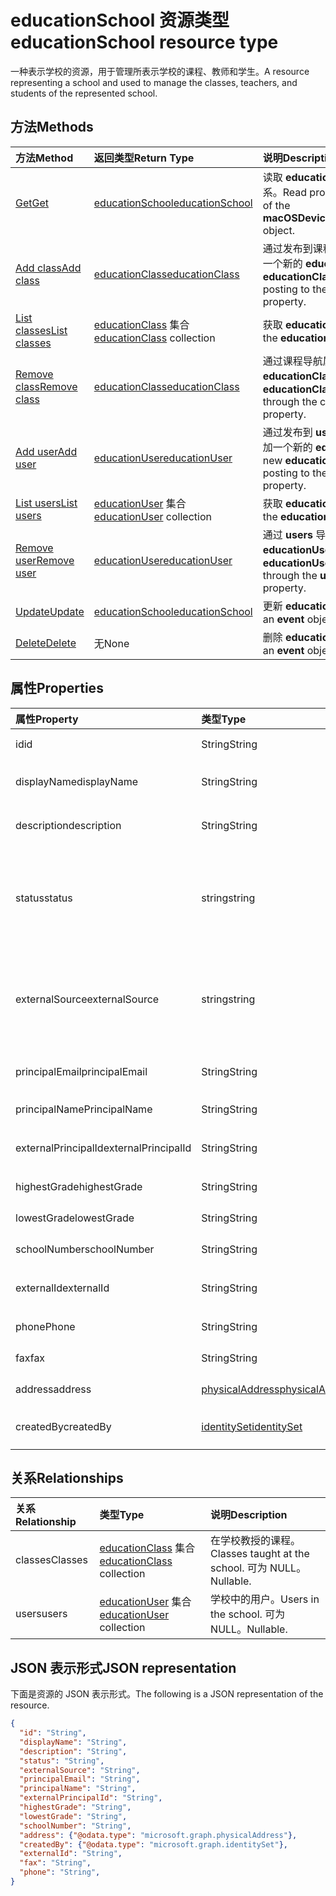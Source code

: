 # <a name="educationschool-resource-type"></a><span data-ttu-id="365a6-101">educationSchool 资源类型</span><span class="sxs-lookup"><span data-stu-id="365a6-101">educationSchool resource type</span></span>

<span data-ttu-id="365a6-102">一种表示学校的资源，用于管理所表示学校的课程、教师和学生。</span><span class="sxs-lookup"><span data-stu-id="365a6-102">A resource representing a school and used to manage the classes, teachers, and students of the represented school.</span></span>  


## <a name="methods"></a><span data-ttu-id="365a6-103">方法</span><span class="sxs-lookup"><span data-stu-id="365a6-103">Methods</span></span>

| <span data-ttu-id="365a6-104">方法</span><span class="sxs-lookup"><span data-stu-id="365a6-104">Method</span></span>           | <span data-ttu-id="365a6-105">返回类型</span><span class="sxs-lookup"><span data-stu-id="365a6-105">Return Type</span></span>    |<span data-ttu-id="365a6-106">说明</span><span class="sxs-lookup"><span data-stu-id="365a6-106">Description</span></span>|
|:---------------|:--------|:----------|
|[<span data-ttu-id="365a6-107">Get</span><span class="sxs-lookup"><span data-stu-id="365a6-107">Get</span></span>](../api/educationschool_get.md) | [<span data-ttu-id="365a6-108">educationSchool</span><span class="sxs-lookup"><span data-stu-id="365a6-108">educationSchool</span></span>](educationschool.md) |<span data-ttu-id="365a6-109">读取 **educationSchool** 对象的属性和关系。</span><span class="sxs-lookup"><span data-stu-id="365a6-109">Read properties and relationships of the **macOSDeviceFeaturesConfiguration** object.</span></span>|
|[<span data-ttu-id="365a6-110">Add class</span><span class="sxs-lookup"><span data-stu-id="365a6-110">Add class</span></span>](../api/educationschool_post_classes.md) |[<span data-ttu-id="365a6-111">educationClass</span><span class="sxs-lookup"><span data-stu-id="365a6-111">educationClass</span></span>](educationclass.md)| <span data-ttu-id="365a6-112">通过发布到课程导航属性，为学校添加一个新的 **educationClass**。</span><span class="sxs-lookup"><span data-stu-id="365a6-112">Add a new **educationClass** for the school by posting to the classes navigation property.</span></span>|
|[<span data-ttu-id="365a6-113">List classes</span><span class="sxs-lookup"><span data-stu-id="365a6-113">List classes</span></span>](../api/educationschool_list_classes.md) |<span data-ttu-id="365a6-114">[educationClass](educationclass.md) 集合</span><span class="sxs-lookup"><span data-stu-id="365a6-114">[educationClass](educationclass.md) collection</span></span>| <span data-ttu-id="365a6-115">获取 **educationClass** 对象集合。</span><span class="sxs-lookup"><span data-stu-id="365a6-115">Get the **educationClass** object collection.</span></span>|
|[<span data-ttu-id="365a6-116">Remove class</span><span class="sxs-lookup"><span data-stu-id="365a6-116">Remove class</span></span>](../api/educationschool_delete_classes.md) |[<span data-ttu-id="365a6-117">educationClass</span><span class="sxs-lookup"><span data-stu-id="365a6-117">educationClass</span></span>](educationclass.md)| <span data-ttu-id="365a6-118">通过课程导航属性从学校删除 **educationClass**。</span><span class="sxs-lookup"><span data-stu-id="365a6-118">Remove an **educationClass** from the school through the classes navigation property.</span></span>|
|[<span data-ttu-id="365a6-119">Add user</span><span class="sxs-lookup"><span data-stu-id="365a6-119">Add user</span></span>](../api/educationschool_post_users.md) |[<span data-ttu-id="365a6-120">educationUser</span><span class="sxs-lookup"><span data-stu-id="365a6-120">educationUser</span></span>](educationuser.md)| <span data-ttu-id="365a6-121">通过发布到 **users** 导航属性，为学校添加一个新的 **educationUser**。</span><span class="sxs-lookup"><span data-stu-id="365a6-121">Add a new **educationUser** for the school by posting to the **users** navigation property.</span></span>|
|[<span data-ttu-id="365a6-122">List users</span><span class="sxs-lookup"><span data-stu-id="365a6-122">List users</span></span>](../api/educationschool_list_users.md) |<span data-ttu-id="365a6-123">[educationUser](educationuser.md) 集合</span><span class="sxs-lookup"><span data-stu-id="365a6-123">[educationUser](educationuser.md) collection</span></span>| <span data-ttu-id="365a6-124">获取 **educationUser** 对象集合。</span><span class="sxs-lookup"><span data-stu-id="365a6-124">Get the **educationUser** object collection.</span></span>|
|[<span data-ttu-id="365a6-125">Remove user</span><span class="sxs-lookup"><span data-stu-id="365a6-125">Remove user</span></span>](../api/educationschool_delete_users.md) |[<span data-ttu-id="365a6-126">educationUser</span><span class="sxs-lookup"><span data-stu-id="365a6-126">educationUser</span></span>](educationuser.md)| <span data-ttu-id="365a6-127">通过 **users** 导航属性从学校删除 **educationUser**。</span><span class="sxs-lookup"><span data-stu-id="365a6-127">Remove an **educationUser** from the school through the **users** navigation property.</span></span>|
|[<span data-ttu-id="365a6-128">Update</span><span class="sxs-lookup"><span data-stu-id="365a6-128">Update</span></span>](../api/educationschool_update.md) | [<span data-ttu-id="365a6-129">educationSchool</span><span class="sxs-lookup"><span data-stu-id="365a6-129">educationSchool</span></span>](educationschool.md) |<span data-ttu-id="365a6-130">更新 **educationSchool** 对象。</span><span class="sxs-lookup"><span data-stu-id="365a6-130">Update an **event** object.</span></span> |
|[<span data-ttu-id="365a6-131">Delete</span><span class="sxs-lookup"><span data-stu-id="365a6-131">Delete</span></span>](../api/educationschool_delete.md) | <span data-ttu-id="365a6-132">无</span><span class="sxs-lookup"><span data-stu-id="365a6-132">None</span></span> |<span data-ttu-id="365a6-133">删除 **educationSchool** 对象。</span><span class="sxs-lookup"><span data-stu-id="365a6-133">Delete an **event** object.</span></span> |

## <a name="properties"></a><span data-ttu-id="365a6-134">属性</span><span class="sxs-lookup"><span data-stu-id="365a6-134">Properties</span></span>
| <span data-ttu-id="365a6-135">属性</span><span class="sxs-lookup"><span data-stu-id="365a6-135">Property</span></span>     | <span data-ttu-id="365a6-136">类型</span><span class="sxs-lookup"><span data-stu-id="365a6-136">Type</span></span>   |<span data-ttu-id="365a6-137">说明</span><span class="sxs-lookup"><span data-stu-id="365a6-137">Description</span></span>|
|:---------------|:--------|:----------|
|<span data-ttu-id="365a6-138">id</span><span class="sxs-lookup"><span data-stu-id="365a6-138">id</span></span>|<span data-ttu-id="365a6-139">String</span><span class="sxs-lookup"><span data-stu-id="365a6-139">String</span></span>|<span data-ttu-id="365a6-140">该学校的 GUID。</span><span class="sxs-lookup"><span data-stu-id="365a6-140">GUID of this school.</span></span>|
|<span data-ttu-id="365a6-141">displayName</span><span class="sxs-lookup"><span data-stu-id="365a6-141">displayName</span></span>| <span data-ttu-id="365a6-142">String</span><span class="sxs-lookup"><span data-stu-id="365a6-142">String</span></span>| <span data-ttu-id="365a6-143">学校的显示名称。</span><span class="sxs-lookup"><span data-stu-id="365a6-143">Display name of the template.</span></span>| 
|<span data-ttu-id="365a6-144">description</span><span class="sxs-lookup"><span data-stu-id="365a6-144">description</span></span>| <span data-ttu-id="365a6-145">String</span><span class="sxs-lookup"><span data-stu-id="365a6-145">String</span></span> | <span data-ttu-id="365a6-146">学校描述。</span><span class="sxs-lookup"><span data-stu-id="365a6-146">Description of the template.</span></span>| 
|<span data-ttu-id="365a6-147">status</span><span class="sxs-lookup"><span data-stu-id="365a6-147">status</span></span>| <span data-ttu-id="365a6-148">string</span><span class="sxs-lookup"><span data-stu-id="365a6-148">string</span></span>| <span data-ttu-id="365a6-149">只读。</span><span class="sxs-lookup"><span data-stu-id="365a6-149">Read-only.</span></span> <span data-ttu-id="365a6-150">可取值为：`inactive`、`active`、`expired`、`deleteable`。</span><span class="sxs-lookup"><span data-stu-id="365a6-150">Possible values are: `inactive`, `active`, `expired`, `deleteable`.</span></span>|
|<span data-ttu-id="365a6-151">externalSource</span><span class="sxs-lookup"><span data-stu-id="365a6-151">externalSource</span></span>| <span data-ttu-id="365a6-152">string</span><span class="sxs-lookup"><span data-stu-id="365a6-152">string</span></span>| <span data-ttu-id="365a6-153">只读。</span><span class="sxs-lookup"><span data-stu-id="365a6-153">Read-only.</span></span>  <span data-ttu-id="365a6-154">可取值为：`sis`、`manual`、`unknownFutureValue`。</span><span class="sxs-lookup"><span data-stu-id="365a6-154">Possible values are: `sis`, `manual`, `unknownFutureValue`.</span></span>|
|<span data-ttu-id="365a6-155">principalEmail</span><span class="sxs-lookup"><span data-stu-id="365a6-155">principalEmail</span></span>| <span data-ttu-id="365a6-156">String</span><span class="sxs-lookup"><span data-stu-id="365a6-156">String</span></span>| <span data-ttu-id="365a6-157">主体的电子邮件地址。</span><span class="sxs-lookup"><span data-stu-id="365a6-157">Email address of the principal.</span></span>|
|<span data-ttu-id="365a6-158">principalName</span><span class="sxs-lookup"><span data-stu-id="365a6-158">PrincipalName</span></span>| <span data-ttu-id="365a6-159">String</span><span class="sxs-lookup"><span data-stu-id="365a6-159">String</span></span> | <span data-ttu-id="365a6-160">主体名称。</span><span class="sxs-lookup"><span data-stu-id="365a6-160">Name of the principal.</span></span>|
|<span data-ttu-id="365a6-161">externalPrincipalId</span><span class="sxs-lookup"><span data-stu-id="365a6-161">externalPrincipalId</span></span>| <span data-ttu-id="365a6-162">String</span><span class="sxs-lookup"><span data-stu-id="365a6-162">String</span></span> | <span data-ttu-id="365a6-163">同步系统中主体的 ID。</span><span class="sxs-lookup"><span data-stu-id="365a6-163">ID of principal in syncing system.</span></span> |
|<span data-ttu-id="365a6-164">highestGrade</span><span class="sxs-lookup"><span data-stu-id="365a6-164">highestGrade</span></span>|<span data-ttu-id="365a6-165">String</span><span class="sxs-lookup"><span data-stu-id="365a6-165">String</span></span>| <span data-ttu-id="365a6-166">教授的最高年级。</span><span class="sxs-lookup"><span data-stu-id="365a6-166">Highest grade taught.</span></span> |
|<span data-ttu-id="365a6-167">lowestGrade</span><span class="sxs-lookup"><span data-stu-id="365a6-167">lowestGrade</span></span>|<span data-ttu-id="365a6-168">String</span><span class="sxs-lookup"><span data-stu-id="365a6-168">String</span></span>| <span data-ttu-id="365a6-169">教授的最低年级。</span><span class="sxs-lookup"><span data-stu-id="365a6-169">Lowest grade taught.</span></span> |
|<span data-ttu-id="365a6-170">schoolNumber</span><span class="sxs-lookup"><span data-stu-id="365a6-170">schoolNumber</span></span>|<span data-ttu-id="365a6-171">String</span><span class="sxs-lookup"><span data-stu-id="365a6-171">String</span></span>| <span data-ttu-id="365a6-172">学校编号。</span><span class="sxs-lookup"><span data-stu-id="365a6-172">School Number.</span></span>|
|<span data-ttu-id="365a6-173">externalId</span><span class="sxs-lookup"><span data-stu-id="365a6-173">externalId</span></span>|<span data-ttu-id="365a6-174">String</span><span class="sxs-lookup"><span data-stu-id="365a6-174">String</span></span>| <span data-ttu-id="365a6-175">同步系统中学校的 ID。</span><span class="sxs-lookup"><span data-stu-id="365a6-175">ID of school in syncing system.</span></span> |
|<span data-ttu-id="365a6-176">phone</span><span class="sxs-lookup"><span data-stu-id="365a6-176">Phone</span></span>|<span data-ttu-id="365a6-177">String</span><span class="sxs-lookup"><span data-stu-id="365a6-177">String</span></span>| <span data-ttu-id="365a6-178">学校电话号码。</span><span class="sxs-lookup"><span data-stu-id="365a6-178">Phone number of school.</span></span> |
|<span data-ttu-id="365a6-179">fax</span><span class="sxs-lookup"><span data-stu-id="365a6-179">fax</span></span>|<span data-ttu-id="365a6-180">String</span><span class="sxs-lookup"><span data-stu-id="365a6-180">String</span></span>| <span data-ttu-id="365a6-181">学校传真号码。</span><span class="sxs-lookup"><span data-stu-id="365a6-181">Fax number of school.</span></span> |
|<span data-ttu-id="365a6-182">address</span><span class="sxs-lookup"><span data-stu-id="365a6-182">address</span></span>|[<span data-ttu-id="365a6-183">physicalAddress</span><span class="sxs-lookup"><span data-stu-id="365a6-183">physicalAddress</span></span>](physicaladdress.md)| <span data-ttu-id="365a6-184">学校地址。</span><span class="sxs-lookup"><span data-stu-id="365a6-184">Address of the school.</span></span>|
|<span data-ttu-id="365a6-185">createdBy</span><span class="sxs-lookup"><span data-stu-id="365a6-185">createdBy</span></span>|[<span data-ttu-id="365a6-186">identitySet</span><span class="sxs-lookup"><span data-stu-id="365a6-186">identitySet</span></span>](identityset.md)|<span data-ttu-id="365a6-187">创建了学校的实体。</span><span class="sxs-lookup"><span data-stu-id="365a6-187">Entity who created the school.</span></span>|


## <a name="relationships"></a><span data-ttu-id="365a6-188">关系</span><span class="sxs-lookup"><span data-stu-id="365a6-188">Relationships</span></span>
| <span data-ttu-id="365a6-189">关系</span><span class="sxs-lookup"><span data-stu-id="365a6-189">Relationship</span></span> | <span data-ttu-id="365a6-190">类型</span><span class="sxs-lookup"><span data-stu-id="365a6-190">Type</span></span>   |<span data-ttu-id="365a6-191">说明</span><span class="sxs-lookup"><span data-stu-id="365a6-191">Description</span></span>|
|:---------------|:--------|:----------|
|<span data-ttu-id="365a6-192">classes</span><span class="sxs-lookup"><span data-stu-id="365a6-192">Classes</span></span>|<span data-ttu-id="365a6-193">[educationClass](educationclass.md) 集合</span><span class="sxs-lookup"><span data-stu-id="365a6-193">[educationClass](educationclass.md) collection</span></span>| <span data-ttu-id="365a6-194">在学校教授的课程。</span><span class="sxs-lookup"><span data-stu-id="365a6-194">Classes taught at the school.</span></span> <span data-ttu-id="365a6-195">可为 NULL。</span><span class="sxs-lookup"><span data-stu-id="365a6-195">Nullable.</span></span>|
|<span data-ttu-id="365a6-196">users</span><span class="sxs-lookup"><span data-stu-id="365a6-196">users</span></span>|<span data-ttu-id="365a6-197">[educationUser](educationuser.md) 集合</span><span class="sxs-lookup"><span data-stu-id="365a6-197">[educationUser](educationuser.md) collection</span></span>| <span data-ttu-id="365a6-198">学校中的用户。</span><span class="sxs-lookup"><span data-stu-id="365a6-198">Users in the school.</span></span> <span data-ttu-id="365a6-199">可为 NULL。</span><span class="sxs-lookup"><span data-stu-id="365a6-199">Nullable.</span></span>|

## <a name="json-representation"></a><span data-ttu-id="365a6-200">JSON 表示形式</span><span class="sxs-lookup"><span data-stu-id="365a6-200">JSON representation</span></span>

<span data-ttu-id="365a6-201">下面是资源的 JSON 表示形式。</span><span class="sxs-lookup"><span data-stu-id="365a6-201">The following is a JSON representation of the resource.</span></span>

<!-- {
  "blockType": "resource",
  "optionalProperties": [

  ],
  "@odata.type": "microsoft.graph.educationSchool"
}-->

```json
{
  "id": "String",
  "displayName": "String",
  "description": "String",
  "status": "String",
  "externalSource": "String",
  "principalEmail": "String",
  "principalName": "String",
  "externalPrincipalId": "String",
  "highestGrade": "String",
  "lowestGrade": "String",
  "schoolNumber": "String",
  "address": {"@odata.type": "microsoft.graph.physicalAddress"},
  "createdBy": {"@odata.type": "microsoft.graph.identitySet"},
  "externalId": "String",
  "fax": "String",
  "phone": "String",
}
```

<!-- uuid: 8fcb5dbc-d5aa-4681-8e31-b001d5168d79
2015-10-25 14:57:30 UTC -->
<!-- {
  "type": "#page.annotation",
  "description": "educationSchool resource",
  "keywords": "",
  "section": "documentation",
  "tocPath": ""
}-->
